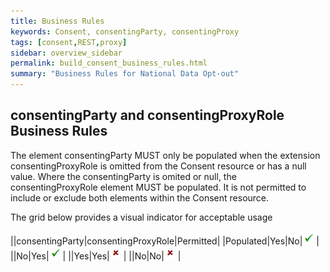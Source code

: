 ```yaml
---
title: Business Rules
keywords: Consent, consentingParty, consentingProxy
tags: [consent,REST,proxy]
sidebar: overview_sidebar
permalink: build_consent_business_rules.html
summary: "Business Rules for National Data Opt-out"
---
```


## consentingParty and consentingProxyRole Business Rules

The element consentingParty MUST only be populated when the extension consentingProxyRole is omitted from the Consent resource or has a null value. Where the consentingParty is omited or null, the consentingProxyRole element MUST be populated. It is not permitted to include or exclude both elements within the Consent resource.



The grid below provides a visual indicator for acceptable usage

||consentingParty|consentingProxyRole|Permitted|
|Populated|Yes|No|![Tick](images/tick.png)|
||No|Yes|![Tick](images/tick.png)|
||Yes|Yes|![Cross](images/cross.png)|
||No|No|![Cross](images/cross.png)|
